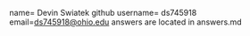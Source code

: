name= Devin Swiatek
github username= ds745918
email=ds745918@ohio.edu
answers are located in answers.md
